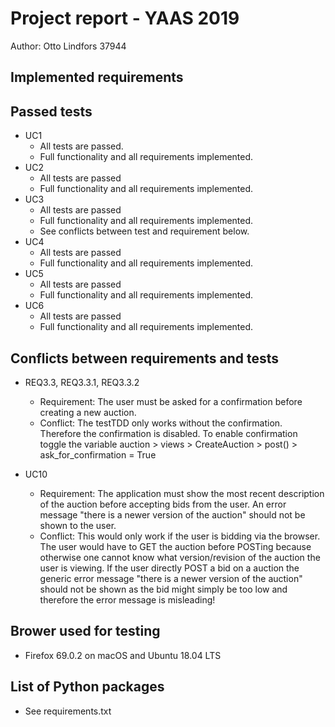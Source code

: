 # Project report - YAAS 2019

Author: Otto Lindfors 37944
## Implemented requirements
## Passed tests
* UC1
  * All tests are passed.
  * Full functionality and all requirements implemented.
* UC2
  * All tests are passed
  * Full functionality and all requirements implemented.
* UC3
  * All tests are passed
  * Full functionality and all requirements implemented.
  * See conflicts between test and requirement below.
* UC4
  * All tests are passed
  * Full functionality and all requirements implemented.
* UC5
  * All tests are passed
  * Full functionality and all requirements implemented.
* UC6
  * All tests are passed
  * Full functionality and all requirements implemented.

## Conflicts between requirements and tests
* REQ3.3, REQ3.3.1, REQ3.3.2
  * ​Requirement: The user must be asked for a confirmation before creating a new auction.
  * Conflict: The testTDD only works without the confirmation. Therefore the confirmation is disabled.
  To enable confirmation toggle the variable auction > views > CreateAuction > post() > ask_for_confirmation = True

* UC10
  * Requirement: The application must show the most recent description of the auction before accepting bids from the user.
  An error message "there is a newer version of the auction" should not be shown to the user.
  * Conflict: This would only work if the user is bidding via the browser. The user would have to GET the auction before
  POSTing because otherwise one cannot know what version/revision of the auction the user is viewing. If the user directly
  POST a bid on a auction the generic error message "there is a newer version of the auction" should not be shown as the
  bid might simply be too low and therefore the error message is misleading!

## Brower used for testing
* Firefox 69.0.2 on macOS and Ubuntu 18.04 LTS

## List of Python packages
* See requirements.txt